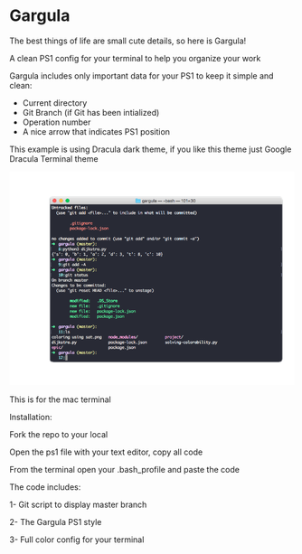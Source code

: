 # Gargula

The best things of life are small cute details, so here is Gargula!

A clean PS1 config for your terminal to help you organize your work

Gargula includes only important data for your PS1 to keep it simple and clean:

- Current directory
- Git Branch (if Git has been intialized)
- Operation number
- A nice arrow that indicates PS1 position

This example is using Dracula dark theme, if you like this theme just Google Dracula Terminal theme

![](gargula1.png) 

This is for the mac terminal

Installation: 

Fork the repo to your local 

Open the ps1 file with your text editor, copy all code 

From the terminal open your .bash_profile and paste the code 

The code includes: 

1- Git script to display master branch

2- The Gargula PS1 style

3- Full color config for your terminal
